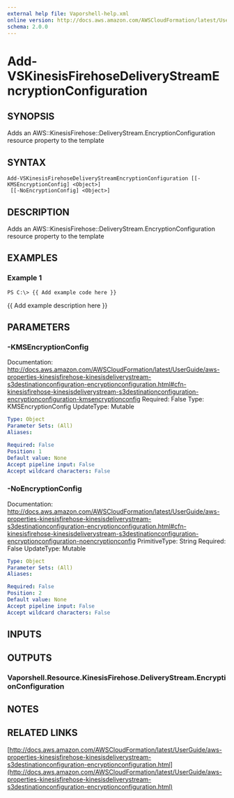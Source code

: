 ```yaml
---
external help file: Vaporshell-help.xml
online version: http://docs.aws.amazon.com/AWSCloudFormation/latest/UserGuide/aws-properties-kinesisfirehose-kinesisdeliverystream-s3destinationconfiguration-encryptionconfiguration.html
schema: 2.0.0
---
```


# Add-VSKinesisFirehoseDeliveryStreamEncryptionConfiguration

## SYNOPSIS
Adds an AWS::KinesisFirehose::DeliveryStream.EncryptionConfiguration resource property to the template

## SYNTAX

```
Add-VSKinesisFirehoseDeliveryStreamEncryptionConfiguration [[-KMSEncryptionConfig] <Object>]
 [[-NoEncryptionConfig] <Object>]
```

## DESCRIPTION
Adds an AWS::KinesisFirehose::DeliveryStream.EncryptionConfiguration resource property to the template

## EXAMPLES

### Example 1
```
PS C:\> {{ Add example code here }}
```

{{ Add example description here }}

## PARAMETERS

### -KMSEncryptionConfig
Documentation: http://docs.aws.amazon.com/AWSCloudFormation/latest/UserGuide/aws-properties-kinesisfirehose-kinesisdeliverystream-s3destinationconfiguration-encryptionconfiguration.html#cfn-kinesisfirehose-kinesisdeliverystream-s3destinationconfiguration-encryptionconfiguration-kmsencryptionconfig
Required: False
Type: KMSEncryptionConfig
UpdateType: Mutable

```yaml
Type: Object
Parameter Sets: (All)
Aliases: 

Required: False
Position: 1
Default value: None
Accept pipeline input: False
Accept wildcard characters: False
```

### -NoEncryptionConfig
Documentation: http://docs.aws.amazon.com/AWSCloudFormation/latest/UserGuide/aws-properties-kinesisfirehose-kinesisdeliverystream-s3destinationconfiguration-encryptionconfiguration.html#cfn-kinesisfirehose-kinesisdeliverystream-s3destinationconfiguration-encryptionconfiguration-noencryptionconfig
PrimitiveType: String
Required: False
UpdateType: Mutable

```yaml
Type: Object
Parameter Sets: (All)
Aliases: 

Required: False
Position: 2
Default value: None
Accept pipeline input: False
Accept wildcard characters: False
```

## INPUTS

## OUTPUTS

### Vaporshell.Resource.KinesisFirehose.DeliveryStream.EncryptionConfiguration

## NOTES

## RELATED LINKS

[http://docs.aws.amazon.com/AWSCloudFormation/latest/UserGuide/aws-properties-kinesisfirehose-kinesisdeliverystream-s3destinationconfiguration-encryptionconfiguration.html](http://docs.aws.amazon.com/AWSCloudFormation/latest/UserGuide/aws-properties-kinesisfirehose-kinesisdeliverystream-s3destinationconfiguration-encryptionconfiguration.html)

